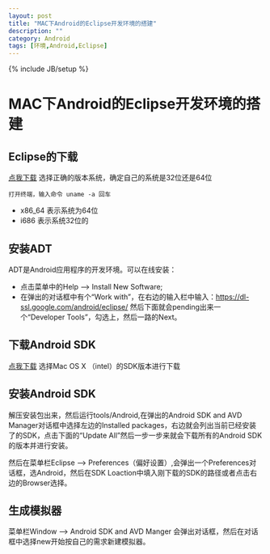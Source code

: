 ```yaml
---
layout: post
title: "MAC下Android的Eclipse开发环境的搭建"
description: ""
category: Android
tags: [环境,Android,Eclipse]
---
```

{% include JB/setup %}

MAC下Android的Eclipse开发环境的搭建
==

Eclipse的下载
----------

[点我下载][1]
选择正确的版本系统，确定自己的系统是32位还是64位

    打开终端，输入命令 uname -a 回车

 - x86_64 表示系统为64位
 - i686 表示系统32位的

 

安装ADT
-----

ADT是Android应用程序的开发环境。可以在线安装：

 - 点击菜单中的Help ——> Install New Software;
 - 在弹出的对话框中有个“Work with”，在右边的输入栏中输入：https://dl-ssl.google.com/android/eclipse/ 然后下面就会pending出来一个“Developer Tools”，勾选上，然后一路的Next。


下载Android SDK
-------------

[点我下载][2]
选择Mac OS X （intel）的SDK版本进行下载

安装Android SDK
-------------

解压安装包出来，然后运行tools/Android,在弹出的Android SDK and AVD Manager对话框中选择左边的Installed packages，右边就会列出当前已经安装了的SDK，点击下面的“Update All”然后一步一步来就会下载所有的Android SDK的版本并进行安装。

然后在菜单栏Eclipse —> Preferences（偏好设置）,会弹出一个Preferences对话框，选Android，然后在SDK Loaction中填入刚下载的SDK的路径或者点击右边的Browser选择。

     

生成模拟器
-----

菜单栏Window —> Android SDK and AVD Manger 会弹出对话框，然后在对话框中选择new开始按自己的需求新建模拟器。


  [1]: http://www.eclipse.org/downloads/
  [2]: http://developer.android.com/sdk/index.html